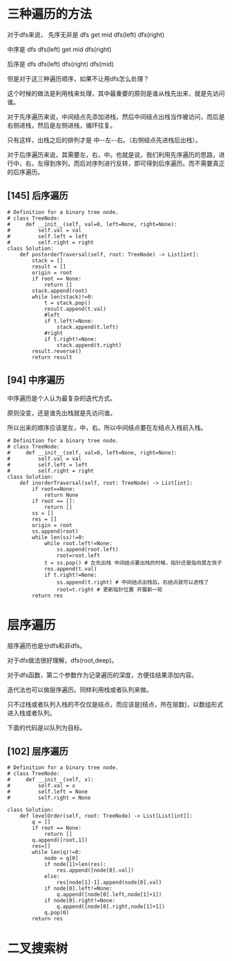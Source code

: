 # 三种遍历的方法

对于dfs来说，
先序无非是
dfs
    get mid
    dfs(left)
    dfs(right)

中序是
dfs
    dfs(left)
    get mid
    dfs(right)

后序是
dfs
    dfs(left)
    dfs(right)
    dfs(mid)


但是对于这三种遍历顺序，如果不让用dfs怎么处理？

这个时候的做法是利用栈来处理，其中最重要的原则是谁从栈先出来，就是先访问谁。

对于先序遍历来说，中间结点先添加进栈，然后中间结点出栈当作被访问，而后是右侧进栈，然后是左侧进栈，循环往复。

只有这样，出栈之后的排列才是 中--左--右。（右侧结点先进栈后出栈）。

对于后序遍历来说，其需要左，右，中。也就是说，我们利用先序遍历的思路，进行中，右，左得到序列，而后对序列进行反转，即可得到后序遍历。而不需要真正的后序遍历。

## [145] 后序遍历
```
# Definition for a binary tree node.
# class TreeNode:
#     def __init__(self, val=0, left=None, right=None):
#         self.val = val
#         self.left = left
#         self.right = right
class Solution:
    def postorderTraversal(self, root: TreeNode) -> List[int]:
        stack = []
        result = []
        origin = root
        if root == None:
            return []
        stack.append(root)
        while len(stack)!=0:
            t = stack.pop()
            result.append(t.val)
            #left
            if t.left!=None:
                stack.append(t.left)
            #right
            if t.right!=None:
                stack.append(t.right)
        result.reverse()
        return result
```

## [94] 中序遍历

中序遍历是个人认为最复杂的迭代方式。

原则没变，还是谁先出栈就是先访问谁。

所以出来的顺序应该是左，中，右。所以中间结点要在左结点入栈前入栈。

```
# Definition for a binary tree node.
# class TreeNode:
#     def __init__(self, val=0, left=None, right=None):
#         self.val = val
#         self.left = left
#         self.right = right
class Solution:
    def inorderTraversal(self, root: TreeNode) -> List[int]:
        if root==None:
            return None
        if root == []:
            return []
        ss = []
        res = []
        origin = root
        ss.append(root)
        while len(ss)!=0:
            while root.left!=None:
                ss.append(root.left)
                root=root.left
            t = ss.pop() # 左先出栈 中间结点要出栈的时候，指针还是指向其左孩子
            res.append(t.val)
            if t.right!=None:
                ss.append(t.right) # 中间结点出栈后，右结点就可以进栈了
                root=t.right # 更新指针位置 开展新一轮
        return res
```


# 层序遍历

层序遍历也是分dfs和非dfs。

对于dfs做法很好理解，dfs(root,deep)。

对于dfs函数，第二个参数作为记录遍历的深度，方便往结果添加内容。

迭代法也可以做层序遍历。同样利用栈或者队列来做。

只不过栈或者队列入栈的不仅仅是结点，而应该是[结点，所在层数]，以数组形式进入栈或者队列。

下面的代码是以队列为目标。

## [102] 层序遍历
```
# Definition for a binary tree node.
# class TreeNode:
#     def __init__(self, x):
#         self.val = x
#         self.left = None
#         self.right = None

class Solution:
    def levelOrder(self, root: TreeNode) -> List[List[int]]:
        q = []
        if root == None:
            return []
        q.append([root,1])
        res=[]
        while len(q)!=0:
            node = q[0]
            if node[1]>len(res):
                res.append([node[0].val])
            else:
                res[node[1]-1].append(node[0].val)
            if node[0].left!=None:
                q.append([node[0].left,node[1]+1])
            if node[0].right!=None:
                q.append([node[0].right,node[1]+1])
            q.pop(0)
        return res
```


# 二叉搜索树
